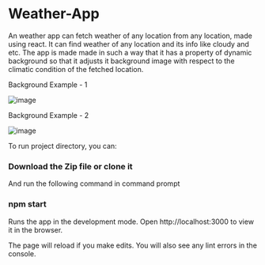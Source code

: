 # Weather-App
An weather app can fetch weather of any location from any location, made using react.
It can find weather of any location and its info like cloudy and etc.
The app is made made in such a way that it has a property of dynamic background so that it adjusts it background image with respect to the climatic condition of the fetched location.

Background Example - 1

![image](https://user-images.githubusercontent.com/86602285/152288599-82e0b7da-e54a-44e3-9dcd-d11dfaf0b22c.png)

Background Example - 2

![image](https://user-images.githubusercontent.com/86602285/152288731-c5bf02fc-aa32-42db-9f8a-9fb09f192880.png)

To run project directory, you can:
### Download the Zip file or clone it
And run the following command in command prompt

### npm start
Runs the app in the development mode.
Open http://localhost:3000 to view it in the browser.

The page will reload if you make edits.
You will also see any lint errors in the console.
